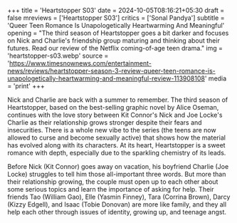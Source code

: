 +++
title = 'Heartstopper S03'
date = 2024-10-05T08:16:21+05:30
draft = false
mreviews = ['Heartstopper S03']
critics = ['Sonal Pandya']
subtitle = 'Queer Teen Romance Is Unapologetically Heartwarming And Meaningful'
opening = "The third season of Heartstopper goes a bit darker and focuses on Nick and Charlie's friendship group maturing and thinking about their futures. Read our review of the Netflix coming-of-age teen drama."
img = 'heartstopper-s03.webp'
source = 'https://www.timesnownews.com/entertainment-news/reviews/heartstopper-season-3-review-queer-teen-romance-is-unapologetically-heartwarming-and-meaningful-review-113908108'
media = 'print'
+++

Nick and Charlie are back with a summer to remember. The third season of Heartstopper, based on the best-selling graphic novel by Alice Oseman, continues with the love story between Kit Connor's Nick and Joe Locke's Charlie as their relationship grows stronger despite their fears and insecurities. There is a whole new vibe to the series (the teens are now allowed to curse and become sexually active) that shows how the material has evolved along with its characters. At its heart, Heartstopper is a sweet romance with depth, especially due to the sparkling chemistry of its leads.

Before Nick (Kit Connor) goes away on vacation, his boyfriend Charlie (Joe Locke) struggles to tell him those all-important three words. But more than their relationship growing, the couple must open up to each other about some serious topics and learn the importance of asking for help. Their friends Tao (William Gao), Elle (Yasmin Finney), Tara (Corrina Brown), Darcy (Kizzy Edgell), and Isaac (Tobie Donovan) are more like family, and they all help each other through issues of identity, growing up, and teenage angst.
